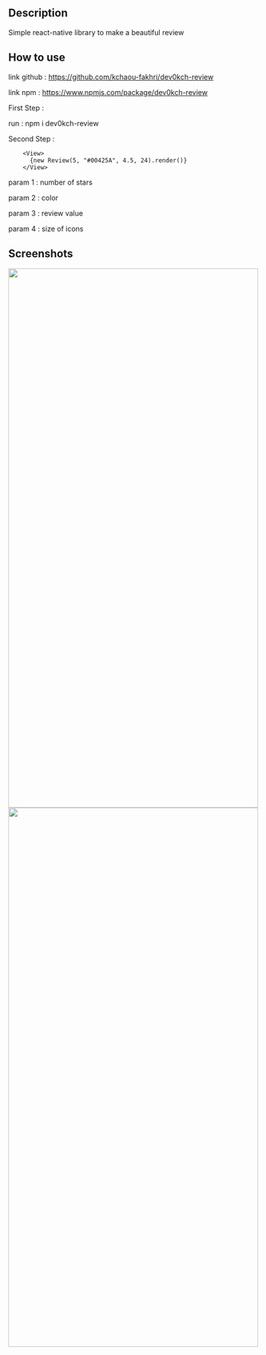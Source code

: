 
## Description

Simple react-native library to make a beautiful review
## How to use

link github : https://github.com/kchaou-fakhri/dev0kch-review

link npm    : https://www.npmjs.com/package/dev0kch-review

First Step : 

   run : npm i dev0kch-review

Second Step : 
  
        <View>
          {new Review(5, "#00425A", 4.5, 24).render()}
        </View>

param 1 : number of stars

param 2 : color

param 3 : review value

param 4 : size of icons


## Screenshots

<img src="https://user-images.githubusercontent.com/69482318/214551880-74654b20-73fb-4b99-b3b1-db2dbdd64ab0.png"  width="500" height="1080"/>

<img src="https://user-images.githubusercontent.com/69482318/214551902-1367f0c2-2f4c-4e63-9dac-f8a4d28d70b2.png"  width="500" height="1080"/>

